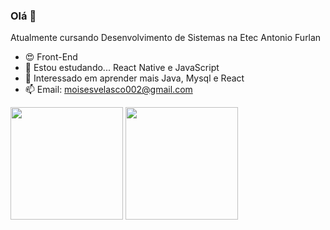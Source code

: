 ### Olá 👋

Atualmente cursando Desenvolvimento de Sistemas na Etec Antonio Furlan

- 😍 Front-End
- 🌱 Estou estudando... React Native e JavaScript
- 🧐 Interessado em aprender mais Java, Mysql e React
- 📫 Email: moisesvelasco002@gmail.com

<div>
<img height="180em" src="https://github-readme-stats.vercel.app/api?username=moi1i&show_icons=true&theme=tokyonight"/>
<img height="180em" src="https://github-readme-stats.vercel.app/api/top-langs/?username=moi1i&layout=compact&theme=tokyonight"/>
</div>

          
